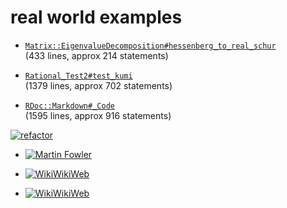 # real world examples

* [`Matrix::EigenvalueDecomposition#hessenberg_to_real_schur`](https://github.com/ruby/ruby/blob/v2_4_1/lib/matrix/eigenvalue_decomposition.rb#L447-L880)<br />(433 lines, approx 214 statements)
<!-- .element: class="fragment" -->

* [`Rational_Test2#test_kumi`](https://github.com/ruby/ruby/tree/v2_4_1/test/ruby/test_rational2.rb#L6-L1385)<br />(1379 lines, approx 702 statements)
<!-- .element: class="fragment" -->

* [`RDoc::Markdown#_Code`](https://github.com/ruby/ruby/tree/v2_4_1/lib/rdoc/markdown.rb#L12237-L13831)<br />(1595 lines, approx 916 statements)
<!-- .element: class="fragment" -->


[![refactor](img/refactor.png)](https://twitter.com/supermoof/status/478322429257715712)


* [![Martin Fowler](img/code_smell_fowler.png)](http://martinfowler.com/bliki/CodeSmell.html)
<!-- .element: class="fowler" -->


* [![WikiWikiWeb](img/code_smell_c2.1.png)](http://c2.com/cgi/wiki?CodeSmell)


* [![WikiWikiWeb](img/code_smell_c2.2.png)](http://c2.com/cgi/wiki?CodeSmell)
